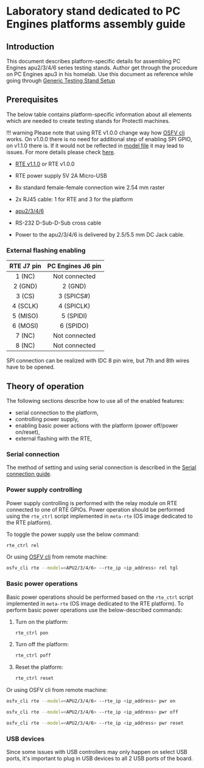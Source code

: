 # Laboratory stand dedicated to PC Engines platforms assembly guide

## Introduction

This document describes platform-specific details for assembling PC Engines
apu2/3/4/6 series testing stands. Author get through the procedure on PC
Engines apu3 in his homelab. Use this document as reference while going through
[Generic Testing Stand
Setup](../../unified-test-documentation/generic-testing-stand-setup.md)

## Prerequisites

The below table contains platform-specific information about all elements which
are needed to create testing stands for Protectli machines.

!!! warning
    Please note that using RTE v1.0.0 change way how [OSFV
    cli](https://github.com/Dasharo/osfv-scripts/blob/main/osfv_cli/src/osfv/libs/rte.py#L284)
    works. On v1.0.0 there is no need for additional step of enabling SPI GPIO,
    on v1.1.0 there is. If it would not be reflected in [model
    file](https://github.com/Dasharo/osfv-scripts/tree/main/osfv_cli/src/osfv/models)
    it may lead to issues. For more details please check
    [here](https://github.com/Dasharo/osfv-scripts/issues/86).

* [RTE
v1.1.0](https://shop.3mdeb.com/shop/open-source-hardware/open-source-hardware-3mdeb/rte/)
or RTE v1.0.0
* RTE power supply 5V 2A Micro-USB
* 8x standard female-female connection wire 2.54 mm raster
* 2x RJ45 cable: 1 for RTE and 3 for the platform

* [apu2/3/4/6](https://www.pcengines.ch/apu2.htm)

* RS-232 D-Sub-D-Sub cross cable
* Power to the apu2/3/4/6 is delivered by 2.5/5.5 mm DC Jack cable.

### External flashing enabling

| RTE J7 pin | PC Engines J6 pin  |
|:-----------------:|:-------------------:|
| 1 (NC)            | Not connected       |
| 2 (GND)           | 2 (GND)             |
| 3 (CS)            | 3 (SPICS#)          |
| 4 (SCLK)          | 4 (SPICLK)          |
| 5 (MISO)          | 5 (SPIDI)           |
| 6 (MOSI)          | 6 (SPIDO)           |
| 7 (NC)            | Not connected       |
| 8 (NC)            | Not connected       |

SPI connection can be realized with IDC 8 pin wire, but 7th and 8th wires
have to be opened.

<!--

This is something to be confirmed:

### CMOS reset circuit

Connect the RTE J11 header to the platform J10 header using 2.54mm to 2mm
wires as described in the table:

| RTE       | PC Engines                  |
|:---------:|:--------------------------:|
| J11 pin 8 | J10 pin 1 (RTC clr)    |
| Any GND   | J10 pin 2 (GND)         |

-->

## Theory of operation

The following sections describe how to use all of the enabled features:

* serial connection to the platform,
* controlling power supply,
* enabling basic power actions with the platform (power off/power on/reset),
* external flashing with the RTE,

<!--

To be confirmed:

* CMOS reset.

-->

### Serial connection

The method of setting and using serial connection is described in the
[Serial connection guide](../../transparent-validation/rte/v1.1.0/serial-port-connection-guide.md).

### Power supply controlling

Power supply controlling is performed with the relay module on RTE
connected to one of RTE GPIOs. Power operation should be performed using
the `rte_ctrl` script implemented in `meta-rte` (OS image dedicated to the
RTE platform).

To toggle the power supply use the below command:

```bash
rte_ctrl rel
```

Or using [OSFV cli](https://github.com/Dasharo/osfv-scripts) from remote
machine:

```sh
osfv_cli rte --model=<APU2/3/4/6> --rte_ip <ip_address> rel tgl
```

### Basic power operations

Basic power operations should be performed based on the `rte_ctrl` script
implemented in `meta-rte` (OS image dedicated to the RTE platform). To perform
basic power operations use the below-described commands:

1. Turn on the platform:

    ```bash
    rte_ctrl pon
    ```

1. Turn off the platform:

    ```bash
    rte_ctrl poff
    ```

1. Reset the platform:

    ```bash
    rte_ctrl reset
    ```

Or using OSFV cli from remote machine:

```sh
osfv_cli rte --model=<APU2/3/4/6> --rte_ip <ip_address> pwr on
```

```sh
osfv_cli rte --model=<APU2/3/4/6> --rte_ip <ip_address> pwr off
```

```sh
osfv_cli rte --model=<APU2/3/4/6> --rte_ip <ip_address> pwr reset
```

<!--

To be verified.

### CMOS clear

To clear the CMOS, turn off the power with Sonoff or relay and use the
following commands:

```bash
echo 1 > /sys/class/gpio/gpio412/value
sleep 10
echo 0 > /sys/class/gpio/gpio412/value
```

-->

### USB devices

Since some issues with USB controllers may only happen on select USB ports,
it's important to plug in USB devices to all 2 USB ports of the board.
